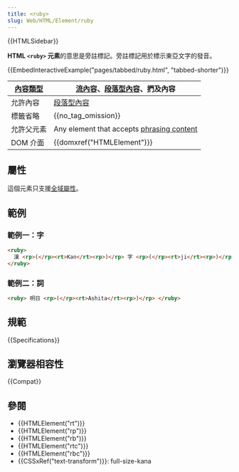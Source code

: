 ```yaml
---
title: <ruby>
slug: Web/HTML/Element/ruby
---
```


{{HTMLSidebar}}

**HTML `<ruby>` 元素**的意思是旁註標記。旁註標記用於標示東亞文字的發音。

{{EmbedInteractiveExample("pages/tabbed/ruby.html", "tabbed-shorter")}}

| [內容類型](/zh-TW/docs/Web/HTML/Content_categories) | [流內容](/zh-TW/docs/Web/HTML/Content_categories#Flow_content)、[段落型內容](/zh-TW/docs/Web/HTML/Content_categories#Phrasing_content)、捫及內容 |
| --------------------------------------------------- | ------------------------------------------------------------------------------------------------------------------------------------------------ |
| 允許內容                                            | [段落型內容](/zh-TW/docs/Web/HTML/Content_categories#Phrasing_content)                                                                           |
| 標籤省略                                            | {{no_tag_omission}}                                                                                                                              |
| 允許父元素                                          | Any element that accepts [phrasing content](/zh-TW/docs/HTML/Content_categories#Phrasing_content)                                                |
| DOM 介面                                            | {{domxref("HTMLElement")}}                                                                                                                       |

## 屬性

這個元素只支援[全域屬性](/zh-TW/docs/Web/HTML/Global_attributes)。

## 範例

### 範例一：字

```html
<ruby>
  漢 <rp>(</rp><rt>Kan</rt><rp>)</rp> 字 <rp>(</rp><rt>ji</rt><rp>)</rp>
</ruby>
```

### 範例二：詞

```html
<ruby> 明日 <rp>(</rp><rt>Ashita</rt><rp>)</rp> </ruby>
```

## 規範

{{Specifications}}

## 瀏覽器相容性

{{Compat}}

## 參閱

- {{HTMLElement("rt")}}
- {{HTMLElement("rp")}}
- {{HTMLElement("rb")}}
- {{HTMLElement("rtc")}}
- {{HTMLElement("rbc")}}
- {{CSSxRef("text-transform")}}: full-size-kana
